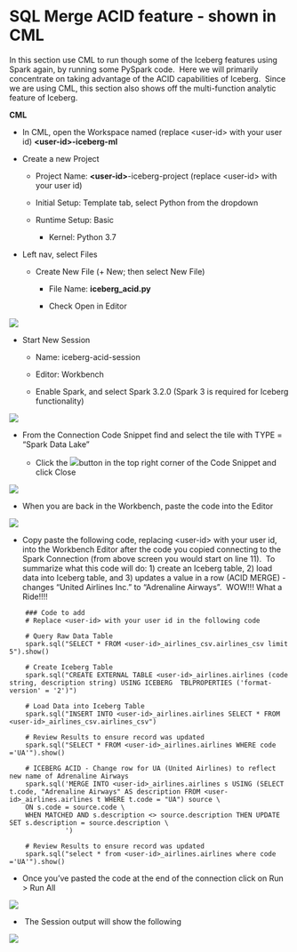# SQL Merge ACID feature - shown in CML

In this section use CML to run though some of the Iceberg features using Spark again, by running some PySpark code.  Here we will primarily concentrate on taking advantage of the ACID capabilities of Iceberg.  Since we are using CML, this section also shows off the multi-function analytic feature of Iceberg.

**CML** 

- In CML, open the Workspace named (replace \<user-id> with your user id) **\<user-id>-iceberg-ml**

- Create a new Project

  - Project Name: **\<user-id>**-iceberg-project (replace \<user-id> with your user id)

  - Initial Setup: Template tab, select Python from the dropdown

  - Runtime Setup: Basic

    - Kernel: Python 3.7

- Left nav, select Files

  - Create New File (+ New; then select New File)

    - File Name: **iceberg\_acid.py**

    - Check Open in Editor

![](../images/66.png)

- Start New Session

  - Name: iceberg-acid-session

  - Editor: Workbench

  - Enable Spark, and select Spark 3.2.0 (Spark 3 is required for Iceberg functionality)

![](../images/67.png)

- From the Connection Code Snippet find and select the tile with TYPE = “Spark Data Lake”

  - Click the ![](../images/68.png)button in the top right corner of the Code Snippet and click Close

![](../images/69.png)

- When you are back in the Workbench, paste the code into the Editor

![](../images/70.png)

- Copy paste the following code, replacing \<user-id> with your user id, into the Workbench Editor after the code you copied connecting to the Spark Connection (from above screen you would start on line 11).  To summarize what this code will do: 1) create an Iceberg table, 2) load data into Iceberg table, and 3) updates a value in a row (ACID MERGE) - changes “United Airlines Inc.” to “Adrenaline Airways”.  WOW!!! What a Ride!!!! 

```
    ### Code to add
    # Replace <user-id> with your user id in the following code

    # Query Raw Data Table
    spark.sql("SELECT * FROM <user-id>_airlines_csv.airlines_csv limit 5").show()

    # Create Iceberg Table
    spark.sql("CREATE EXTERNAL TABLE <user-id>_airlines.airlines (code string, description string) USING ICEBERG  TBLPROPERTIES ('format-version' = '2')")

    # Load Data into Iceberg Table
    spark.sql("INSERT INTO <user-id>_airlines.airlines SELECT * FROM <user-id>_airlines_csv.airlines_csv")

    # Review Results to ensure record was updated
    spark.sql("SELECT * FROM <user-id>_airlines.airlines WHERE code ='UA'").show()

    # ICEBERG ACID - Change row for UA (United Airlines) to reflect new name of Adrenaline Airways 
    spark.sql('MERGE INTO <user-id>_airlines.airlines s USING (SELECT t.code, "Adrenaline Airways" AS description FROM <user-id>_airlines.airlines t WHERE t.code = "UA") source \
    ON s.code = source.code \
    WHEN MATCHED AND s.description <> source.description THEN UPDATE SET s.description = source.description \
              ')

    # Review Results to ensure record was updated
    spark.sql("select * from <user-id>_airlines.airlines where code ='UA'").show()
```

- Once you’ve pasted the code at the end of the connection click on Run > Run All

![](../images/71.png)

-  The Session output will show the following

![](../images/72.png)

